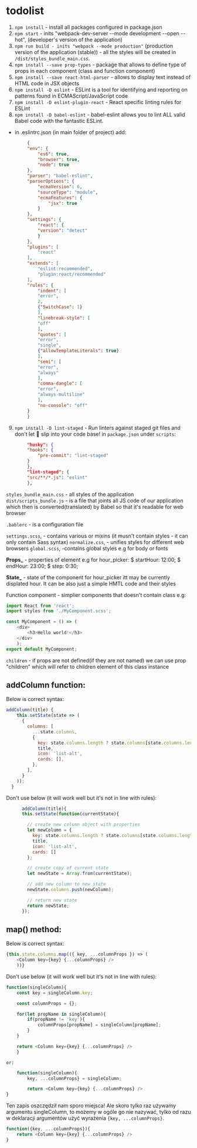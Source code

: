 # todolist

1. `npm install` - install all packages configured in package.json
2. `npm start` - inits "webpack-dev-server --mode development --open --hot", (developer's version of the application)
3. `npm run build - inits "webpack --mode production"` (production version of the application (stable)) - all the styles will be created in `/dist/styles_bundle_main.css`.
4. `npm install --save prop-types` - package that allows to define type of props in each component (class and function component)
5. `npm install --save react-html-parser` - allows to display text instead of HTML code in JSX objects
6. `npm install -D eslint` - ESLint is a tool for identifying and reporting on patterns found in ECMAScript/JavaScript code
7. `npm install -D eslint-plugin-react` - React specific linting rules for ESLint
8. `npm install -D babel-eslint` - babel-eslint allows you to lint ALL valid Babel code with the fantastic ESLint.
+ in .eslintrc.json (in main folder of project) add:
```json
        {
        "env": {
            "es6": true,
            "browser": true,
            "node": true
        },
        "parser": "babel-eslint",
        "parserOptions": {
            "ecmaVersion": 6,
            "sourceType": "module",
            "ecmaFeatures": {
                "jsx": true
            }
        },
        "settings": {
            "react": {
            "version": "detect"
            }
        },
        "plugins": [
            "react"
        ],
        "extends": [
            "eslint:recommended",
            "plugin:react/recommended"
        ],
        "rules": {
            "indent": [
            "error",
            2,
            {"SwitchCase": 1}
            ],
            "linebreak-style": [
            "off"
            ],
            "quotes": [
            "error",
            "single",
            {"allowTemplateLiterals": true}
            ],
            "semi": [
            "error",
            "always"
            ],
            "comma-dangle": [
            "error",
            "always-multiline"
            ],
            "no-console": "off"
        }
        }
```
9. `npm install -D lint-staged` - Run linters against staged git files and don't let 💩 slip into your code base!
in `package.json` under `scripts`:
```json
        "husky": {
        "hooks": {
            "pre-commit": "lint-staged"
        }
        },
        "lint-staged": {
        "src/**/*.js": "eslint"
        },
```

`styles_bundle_main.css` - all styles of the application
`dist/scripts_bundle.js` - is a file that joints all JS code of our application which then is converted(translated) by Babel so that it's readable for web browser

`.bablerc` - is a configuration file

`settings.scss`, - contains various or mixins (it musn't contain styles - it can only contain Sass syntax)
`normalize.css`, - unifies styles for different web browsers
`global.scss`, -contains global styles e.g for body or fonts

**Props_** - properties of element e.g for hour_picker:
    $ startHour: 12:00;
    $ endHour: 23:00;
    $ step: 0:30;

**State_** - state of the component for hour_picker itt may be currently displated hour.
It can be also just a simple HMTL code and their styles

Function component - simplier components that doesn't contain class e.g:

```javascript
import React from 'react';
import styles from './MyComponent.scss';

const MyComponent = () => (
    <div>
        <h3>Hello world!</h3>
    </div>
    );
export default MyComponent;
```

`children` - if props are not defined(if they are not named) we can use prop "children" which will refer to children element of this class instance

## addColumn function:

Below is correct syntax:

```javascript
addColumn(title) {
    this.setState(state => (
      {
        columns: [
          ...state.columns,
          {
            key: state.columns.length ? state.columns[state.columns.length - 1].key + 1 : 0,
            title,
            icon: 'list-alt',
            cards: [],
          },
        ],
      }
    ));
  }
  ```


  Don't use below (it will work well but it's not in line with rules):
```javascript
      addColumn(title){
      this.setState(function(currentState){

        // create new column object with properties
        let newColumn = {
          key: state.columns.length ? state.columns[state.columns.length-1].key+1 : 0,
          title,
          icon: 'list-alt',
          cards: []
        };

        // create copy of current state
        let newState = Array.from(currentState);

        // add new column to new state
        newState.columns.push(newColumn);

        // return new state
        return newState;
      });
```

## map() method:

Below is correct syntax:
```javascript
{this.state.columns.map(({ key, ...columnProps }) => (                  // the "map()" method returns an array with changed content
    <Column key={key} {...columnProps} />                                 // it's mandatory to declare the "key" in JSX for objects/arrays
    ))}
```

Don't use below (it will work well but it's not in line with rules):
```javascript
function(singleColumn){
    const key = singleColumn.key;

    const columnProps = {};

    for(let propName in singleColumn){
        if(propName != 'key'){
            columnProps[propName] = singleColumn[propName];
        }
    }

    return <Column key={key} {...columnProps} />
    }
```

    or:
```javascript
    function(singleColumn){
        key, ...columnProps} = singleColumn;

        return <Column key={key} {...columnProps} />
}
```

Ten zapis oszczędził nam sporo miejsca! Ale skoro tylko raz używamy argumentu singleColumn, to możemy w ogóle go nie nazywać, tylko od razu w deklaracji argumentów użyć wyrażenia `{key, ...columnProps}`.
```javascript
function({key, ...columnProps}){
    return <Column key={key} {...columnProps} />
}
```